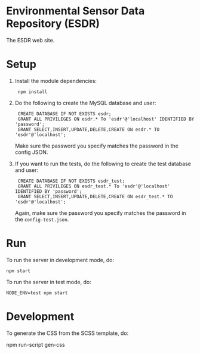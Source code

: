 Environmental Sensor Data Repository (ESDR)
===========================================

The ESDR web site.

Setup
=====

1. Install the module dependencies:

        npm install
    
2. Do the following to create the MySQL database and user:

        CREATE DATABASE IF NOT EXISTS esdr;
        GRANT ALL PRIVILEGES ON esdr.* To 'esdr'@'localhost' IDENTIFIED BY 'password';
        GRANT SELECT,INSERT,UPDATE,DELETE,CREATE ON esdr.* TO 'esdr'@'localhost';

    Make sure the password you specify matches the password in the config JSON.

3. If you want to run the tests, do the following to create the test database and user:

        CREATE DATABASE IF NOT EXISTS esdr_test;
        GRANT ALL PRIVILEGES ON esdr_test.* To 'esdr'@'localhost' IDENTIFIED BY 'password';
        GRANT SELECT,INSERT,UPDATE,DELETE,CREATE ON esdr_test.* TO 'esdr'@'localhost';

    Again, make sure the password you specify matches the password in the `config-test.json`.

Run
===

To run the server in development mode, do:

    npm start
    
To run the server in test mode, do:

    NODE_ENV=test npm start
    
Development
===========
To generate the CSS from the SCSS template, do:

   npm run-script gen-css

